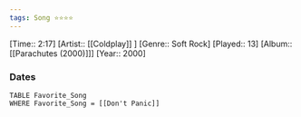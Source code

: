 ```yaml
---
tags: Song ⭐⭐⭐⭐ 
---
```

[Time:: 2:17]
[Artist:: [[Coldplay]] ]
[Genre:: Soft Rock]
[Played:: 13]
[Album:: [[Parachutes (2000)]]]
[Year:: 2000]
### Dates
````dataview
TABLE Favorite_Song
WHERE Favorite_Song = [[Don't Panic]]
````